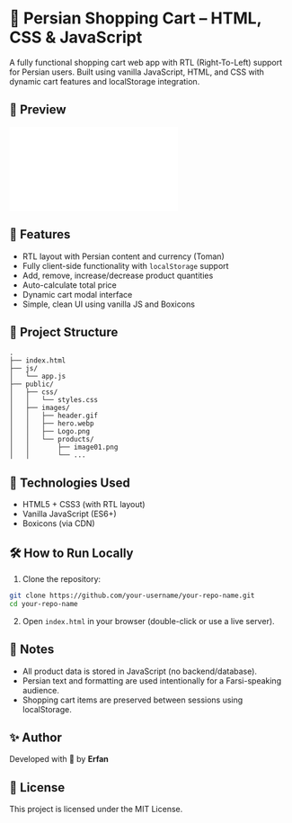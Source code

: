 # 🛒 Persian Shopping Cart – HTML, CSS & JavaScript

A fully functional shopping cart web app with RTL (Right-To-Left) support for Persian users. Built using vanilla JavaScript, HTML, and CSS with dynamic cart features and localStorage integration.

## 📸 Preview

![Preview](./public/images/header.gf)

## 🚀 Features

- RTL layout with Persian content and currency (Toman)
- Fully client-side functionality with `localStorage` support
- Add, remove, increase/decrease product quantities
- Auto-calculate total price
- Dynamic cart modal interface
- Simple, clean UI using vanilla JS and Boxicons

## 📁 Project Structure

```
.
├── index.html
├── js/
│   └── app.js
├── public/
│   ├── css/
│   │   └── styles.css
│   ├── images/
│   │   ├── header.gif
│   │   ├── hero.webp
│   │   ├── Logo.png
│   │   └── products/
│   │       ├── image01.png
│   │       └── ...
```

## 🧰 Technologies Used

- HTML5 + CSS3 (with RTL layout)
- Vanilla JavaScript (ES6+)
- Boxicons (via CDN)

## 🛠 How to Run Locally

1. Clone the repository:

```bash
git clone https://github.com/your-username/your-repo-name.git
cd your-repo-name
```

2. Open `index.html` in your browser (double-click or use a live server).

## 📌 Notes

- All product data is stored in JavaScript (no backend/database).
- Persian text and formatting are used intentionally for a Farsi-speaking audience.
- Shopping cart items are preserved between sessions using localStorage.

## ✨ Author

Developed with 💙 by **Erfan**

## 📄 License

This project is licensed under the MIT License.
